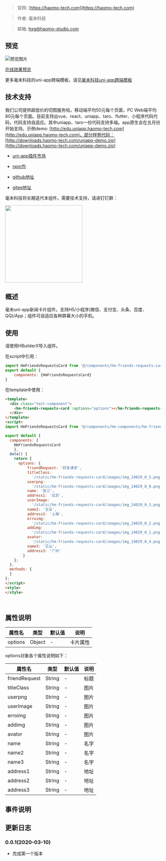 > 官网: [https://haomo-tech.com](https://haomo-tech.com)

> 作者: 毫末科技

> 邮箱: hxg@haomo-studio.com

## 预览

![预览图片](http://downloads.haomo-tech.com/uniapp/hm-friends-requests-card.png)

[在线效果预览](http://template.uniapp.haomo-tech.com/pages/haomo/test-component/hm-friends-requests-card)

更多毫末科技的uni-app跨端模板，请见[毫末科技uni-app跨端模板](https://haomo-tech.com/sale.html)

## 技术支持

我们公司提供超低价的切图服务哈。移动端平均50元每个页面，PC Web端平均80元每个页面。目前支持出vue、react、uniapp、taro、flutter、小程序代码代码，代码支持自适应。其中uniapp、taro一份代码支持多端。app原生会在五月份开始支持。示例demo: [http://edu.uniapp.haomo-tech.com](http://edu.uniapp.haomo-tech.com)。部分样例代码：[http://downloads.haomo-tech.com/uniapp-demo.zip](http://downloads.haomo-tech.com/uniapp-demo.zip)

* [uni-app插件市场](https://ext.dcloud.net.cn/plugin?id=1401)

* [npm包](https://www.npmjs.com/package/hm-uniapp-friends-requests-card)

* [github地址](https://github.com/haomo-studio/hm-uniapp-friends-requests-card)

* [gitee地址](https://gitee.com/haomo/hm-uniapp-friends-requests-card)

毫末科技将长期迭代本组件。需要技术支持，请进钉钉群：

<img width="250" src="http://downloads.haomo-tech.com/%E6%AF%AB%E6%9C%ABuniapp%E7%BB%84%E4%BB%B6%E6%8A%80%E6%9C%AF%E6%94%AF%E6%8C%81.jpg">

## 概述

毫末uni-app新闻卡片组件。支持H5/小程序(微信、支付宝、头条、百度、QQ)/App；组件可自适应各种屏幕大小的手机。

## 使用

请使用HBuilderX导入组件。

在script中引用：

```javascript
import HmFriendsRequestsCard from '@/components/hm-friends-requests-card/index.vue'
export default {
    components: {HmFriendsRequestsCard}
}
```

在template中使用：

```html
<template>
  <div class="test-component">
    <hm-friends-requests-card :options="options"></hm-friends-requests-card>
  </div>
</template>
<script>
import HmFriendsRequestsCard from '@/components/hm-components/hm-friends-requests-card/index.vue'

export default {
  components: {
    HmFriendsRequestsCard
    },
  data() {
    return {
      options: {
          friendRequest: '好友请求',
          titleClass:
            '/static/hm-friends-requests-card/images/img_24029_0_5.png',
          userpng:
            '/static/hm-friends-requests-card/images/img_24029_0_0.png',
          name: '张三',
          address1: '北京',
          userImage:
            '/static/hm-friends-requests-card/images/img_24029_0_3.png',
          name2: '王五',
          address2: '上海',
          erroimg:
            '/static/hm-friends-requests-card/images/img_24029_0_2.png',
          addimg:
            '/static/hm-friends-requests-card/images/img_24029_0_1.png',
          avator:
            '/static/hm-friends-requests-card/images/img_24029_0_4.png',
          name3: '艾山',
          address3: '广州'
        }
    };
  },
  methods: {
  }
};
</script>
<style>
</style>




```

## 属性说明

| 属性名        | 类型     | 默认值 | 说明                                                                       |
|-----------   |---------|--------|----------------------------------------------------------------------------|
| options        | Object  | -      | 卡片属性                                                                   |

options对象各个属性说明如下：

| 属性名        | 类型     | 默认值 | 说明                                                                       |
|-----------   |---------|--------|----------------------------------------------------------------------------|
| friendRequest        | String  | -      | 标题                                                                  |
| titleClass        | String  | -      | 图片                                                                  |
| userpng        | String  | -      | 图片                                                                   |
| userImage        | String  | -      | 图片                                                                   |
| erroimg        | String  | -      | 图片                                                                   |
| addimg        | String  | -      | 图片                                                                   |
| avator        | String  | -      | 图片                                                                   |
| name        | String  | -      | 名字                                                                   |
| name2        | String  | -      | 名字                                                                   |
| name3        | String  | -      | 名字                                                                   |
| address1        | String  | -      | 地址                                                                   |
| address2       | String  | -      | 地址                                                                   |
| address3        | String  | -      | 地址                                                                   |



## 事件说明


## 更新日志

### 0.0.1(2020-03-10)

* 完成第一个版本
